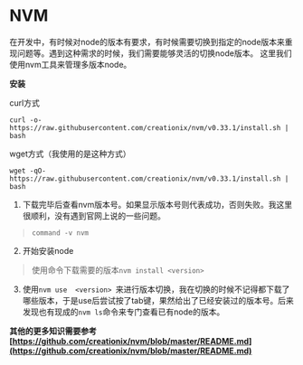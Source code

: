 # NVM

在开发中，有时候对node的版本有要求，有时候需要切换到指定的node版本来重现问题等。遇到这种需求的时候，我们需要能够灵活的切换node版本。
这里我们使用nvm工具来管理多版本node。

**安装**

curl方式

```shell
curl -o- https://raw.githubusercontent.com/creationix/nvm/v0.33.1/install.sh | bash
```

wget方式（我使用的是这种方式）

```shell
wget -qO- https://raw.githubusercontent.com/creationix/nvm/v0.33.1/install.sh | bash
```

1. 下载完毕后查看nvm版本号。如果显示版本号则代表成功，否则失败。我这里很顺利，没有遇到官网上说的一些问题。
> ```command -v nvm```


2. 开始安装node
>使用命令下载需要的版本```nvm install <version> ```

3. 使用```nvm use  <version> ```来进行版本切换，我在切换的时候不记得都下载了哪些版本，于是use后尝试按了tab键，果然给出了已经安装过的版本号。后来发现也有现成的```nvm ls```命令来专门查看已有node的版本。

**其他的更多知识需要参考[https://github.com/creationix/nvm/blob/master/README.md](https://github.com/creationix/nvm/blob/master/README.md)**